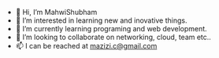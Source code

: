 - 👋 Hi, I’m MahwiShubham
- 👀 I’m interested in learning new and inovative things.
- 🌱 I’m currently learning programing and web development.
- 💞️ I’m looking to collaborate on networking, cloud, team etc..
- 📫 I can be reached at mazizi.c@gmail.com

<!---
mahwishubham/mahwishubham is a ✨ special ✨ repository because its `README.md` (this file) appears on your GitHub profile.
You can click the Preview link to take a look at your changes.
--->

